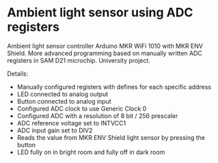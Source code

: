 # Ambient light sensor using ADC registers

Ambient light sensor controller Arduino MKR WiFi 1010 with MKR ENV Shield. More advanced programming based on manually written ADC registers in SAM D21 microchip. University project.

Details:

- Manually configured registers with defines for each specific address 
- LED connected to analog output
- Button connected to analog input
- Configured ADC clock to use Generic Clock 0
- Configured ADC with a resolution of 8 bit / 256 prescaler
- ADC reference voltage set to INTVCC1
- ADC input gain set to DIV2
- Reads the value from MKR ENV Shield light sensor by pressing the button
- LED fully on in bright room and fully off in dark room




